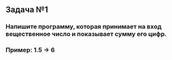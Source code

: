 ## Задача №1

### Напишите программу, которая принимает на вход вещественное число и показывает сумму его цифр.
### Пример: 1.5 → 6 
